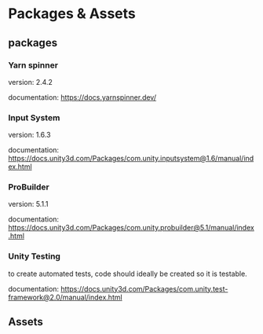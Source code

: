 # Packages &amp; Assets

## packages
### Yarn spinner
version: 2.4.2

documentation: https://docs.yarnspinner.dev/

### Input System
version: 1.6.3

documentation: https://docs.unity3d.com/Packages/com.unity.inputsystem@1.6/manual/index.html

### ProBuilder
version: 5.1.1

documentation: https://docs.unity3d.com/Packages/com.unity.probuilder@5.1/manual/index.html

### Unity Testing
to create automated tests, code should ideally be created so it is testable.

documentation: https://docs.unity3d.com/Packages/com.unity.test-framework@2.0/manual/index.html


## Assets